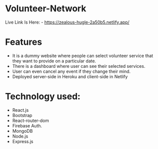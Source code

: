 # Volunteer-Network

Live Link Is Here: - https://zealous-hugle-2a50b5.netlify.app/

# Features

* It is a dummy website where people can select volunteer service that they want to provide on a particular date.
* There is a dashboard where user can see their selected services.
* User can even cancel any event if they change their mind.
* Deployed server-side in Heroku and client-side in Netlify

# Technology used: 

* React.js
* Bootstrap
* React-router-dom
* Firebase Auth.
* MongoDB
* Node.js
* Express.js